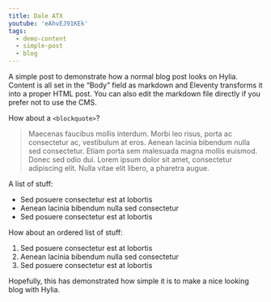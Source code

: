 ```yaml
---
title: Dale ATX
youtube: 'eAhvEJ91KEk'
tags:
  - demo-content
  - simple-post
  - blog
---
```


A simple post to demonstrate how a normal blog post looks on Hylia. Content is all set in the “Body” field as markdown and Eleventy transforms it into a proper HTML post. You can also edit the markdown file directly if you prefer not to use the CMS.

How about a `<blockquote>`?

> Maecenas faucibus mollis interdum. Morbi leo risus, porta ac consectetur ac, vestibulum at eros. Aenean lacinia bibendum nulla sed consectetur. Etiam porta sem malesuada magna mollis euismod. Donec sed odio dui. Lorem ipsum dolor sit amet, consectetur adipiscing elit. Nulla vitae elit libero, a pharetra augue.

A list of stuff:

- Sed posuere consectetur est at lobortis
- Aenean lacinia bibendum nulla sed consectetur
- Sed posuere consectetur est at lobortis

How about an ordered list of stuff:

1. Sed posuere consectetur est at lobortis
2. Aenean lacinia bibendum nulla sed consectetur
3. Sed posuere consectetur est at lobortis

Hopefully, this has demonstrated how simple it is to make a nice looking blog with Hylia.
